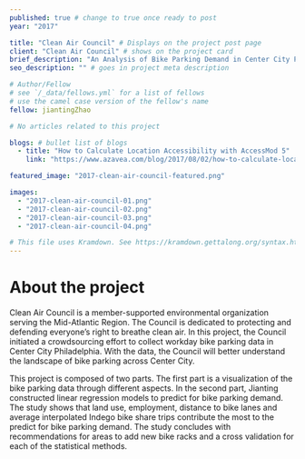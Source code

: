 ```yaml
---
published: true # change to true once ready to post
year: "2017"

title: "Clean Air Council" # Displays on the project post page
client: "Clean Air Council" # shows on the project card
brief_description: "An Analysis of Bike Parking Demand in Center City Philadelphia" # shows on the project card
seo_description: "" # goes in project meta description

# Author/Fellow
# see `/_data/fellows.yml` for a list of fellows
# use the camel case version of the fellow's name
fellow: jiantingZhao

# No articles related to this project

blogs: # bullet list of blogs
  - title: "How to Calculate Location Accessibility with AccessMod 5"
    link: "https://www.azavea.com/blog/2017/08/02/how-to-calculate-location-accessibility-with-accessmod-5/"

featured_image: "2017-clean-air-council-featured.png"

images:
  - "2017-clean-air-council-01.png"
  - "2017-clean-air-council-02.png"
  - "2017-clean-air-council-03.png"
  - "2017-clean-air-council-04.png"

# This file uses Kramdown. See https://kramdown.gettalong.org/syntax.html for syntax
---
```


# About the project
Clean Air Council is a member-supported environmental organization serving the Mid-Atlantic Region. The Council is dedicated to protecting and defending everyone’s right to breathe clean air. In this project, the Council initiated a crowdsourcing effort to collect workday bike parking data in Center City Philadelphia. With the data, the Council will better understand the landscape of bike parking across Center City.

This project is composed of two parts. The first part is a visualization of the bike parking data through different aspects. In the second part, Jianting constructed linear regression models to predict for bike parking demand. The study shows that land use, employment, distance to bike lanes and average interpolated Indego bike share trips contribute the most to the predict for bike parking demand. The study concludes with recommendations for areas to add new bike racks and a cross validation for each of the statistical methods.
